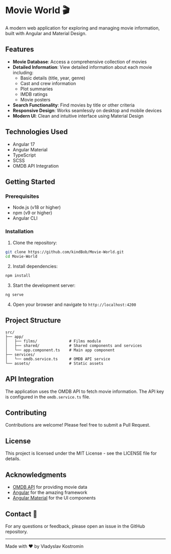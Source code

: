 # Movie World 🎬

A modern web application for exploring and managing movie information, built with Angular and Material Design.

## Features

- **Movie Database**: Access a comprehensive collection of movies
- **Detailed Information**: View detailed information about each movie including:
  - Basic details (title, year, genre)
  - Cast and crew information
  - Plot summaries
  - IMDB ratings
  - Movie posters
- **Search Functionality**: Find movies by title or other criteria
- **Responsive Design**: Works seamlessly on desktop and mobile devices
- **Modern UI**: Clean and intuitive interface using Material Design

## Technologies Used

- Angular 17
- Angular Material
- TypeScript
- SCSS
- OMDB API Integration

## Getting Started

### Prerequisites

- Node.js (v18 or higher)
- npm (v9 or higher)
- Angular CLI

### Installation

1. Clone the repository:

```bash
git clone https://github.com/kindBob/Movie-World.git
cd Movie-World
```

2. Install dependencies:

```bash
npm install
```

3. Start the development server:

```bash
ng serve
```

4. Open your browser and navigate to `http://localhost:4200`

## Project Structure

```
src/
├── app/
│   ├── films/              # Films module
│   ├── shared/             # Shared components and services
│   └── app.component.ts    # Main app component
├── services/
│   └── omdb.service.ts     # OMDB API service
└── assets/                 # Static assets
```

## API Integration

The application uses the OMDB API to fetch movie information. The API key is configured in the `omdb.service.ts` file.

## Contributing

Contributions are welcome! Please feel free to submit a Pull Request.

## License

This project is licensed under the MIT License - see the LICENSE file for details.

## Acknowledgments

- [OMDB API](http://www.omdbapi.com/) for providing movie data
- [Angular](https://angular.io/) for the amazing framework
- [Angular Material](https://material.angular.io/) for the UI components

## Contact 📧

For any questions or feedback, please open an issue in the GitHub repository.

---

Made with ❤️ by Vladyslav Kostromin
